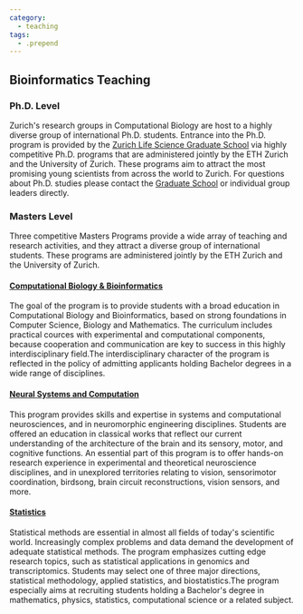 ```yaml
---
category:
  - teaching
tags:
  - .prepend
---
```


## Bioinformatics Teaching

### Ph.D. Level

Zurich's research groups in Computational Biology are host to a highly diverse group of international Ph.D. students. Entrance into the Ph.D. program is provided by the <a href="http://www.lifescience-graduateschool.ch/">Zurich Life Science Graduate School</a> via highly competitive Ph.D. programs that are administered jointly by the ETH Zurich and the University of Zurich. These programs aim to attract the most promising young scientists from across the world to Zurich. For questions about Ph.D. studies please contact the <a href="http://www.lifescience-graduateschool.ch/">Graduate School</a> or individual group leaders directly.

### Masters Level 

Three competitive Masters Programs provide a wide array of teaching and research activities, and they attract a diverse group of international students. These programs are administered jointly by the ETH Zurich and the University of Zurich.

#### [Computational Biology & Bioinformatics](http://www.cbb.ethz.ch/)

The goal of the program is to provide students with a broad education in Computational Biology and Bioinformatics, based on strong foundations in Computer Science, Biology and Mathematics. The curriculum includes practical cources with experimental and computational components, because cooperation and communication are key to success in this highly interdisciplinary field.The interdisciplinary character of the program is reflected in the policy of admitting applicants holding Bachelor degrees in a wide range of disciplines.

#### [Neural Systems and Computation](https://www.nsc.uzh.ch/en.html)

This program provides skills and expertise in systems and computational neurosciences, and in neuromorphic engineering disciplines. Students are offered an education in classical works that reflect our current understanding of the architecture of the brain and its sensory, motor, and cognitive functions. An essential part of this program is to offer hands-on research experience in experimental and theoretical neuroscience disciplines, and in unexplored territories relating to vision, sensorimotor coordination, birdsong, brain circuit reconstructions, vision sensors, and more.

#### [Statistics](http://stat.ethz.ch/teaching/master)

Statistical methods are essential in almost all fields of today's scientific world. Increasingly complex problems and data demand the development of adequate statistical methods. The program emphasizes cutting edge research topics, such as statistical applications in genomics and transcriptomics. Students may select one of three major directions, statistical methodology, applied statistics, and biostatistics.The program especially aims at recruiting students holding a Bachelor's degree in mathematics, physics, statistics, computational science or a related subject.

